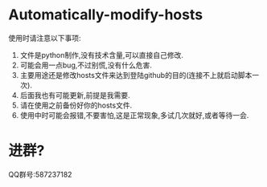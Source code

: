 # Automatically-modify-hosts
使用时请注意以下事项:
1. 文件是python制作,没有技术含量,可以直接自己修改.
2. 可能会用一点bug,不过别慌,没有什么危害.
3. 主要用途还是修改hosts文件来达到登陆github的目的(连接不上就启动脚本一次).
4. 后面我也有可能更新,前提是我需要.
5. 请在使用之前备份好你的hosts文件.
6. 使用中时可能会报错,不要害怕,这是正常现象,多试几次就好,或者等待一会.

# 进群?
QQ群号:587237182